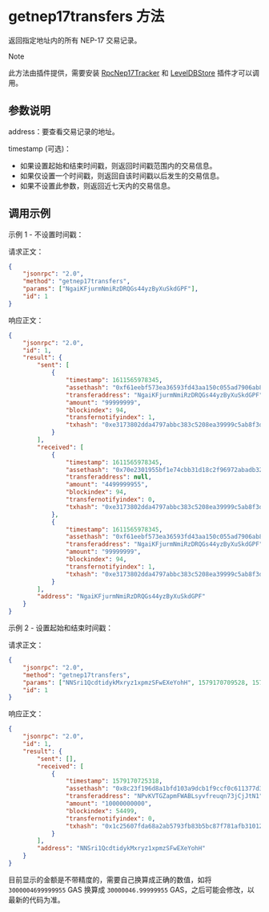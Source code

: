 # getnep17transfers 方法

返回指定地址内的所有 NEP-17 交易记录。

> [!Note]
>
> 此方法由插件提供，需要安装 [RpcNep17Tracker](https://github.com/neo-project/neo-modules/releases) 和 [LevelDBStore](https://github.com/neo-project/neo-modules/releases) 插件才可以调用。

## 参数说明

address：要查看交易记录的地址。

timestamp (可选)：

- 如果设置起始和结束时间戳，则返回时间戳范围内的交易信息。
- 如果仅设置一个时间戳，则返回自该时间戳以后发生的交易信息。
- 如果不设置此参数，则返回近七天内的交易信息。

## 调用示例

示例 1  - 不设置时间戳：

请求正文：

```json
{
    "jsonrpc": "2.0",
    "method": "getnep17transfers",
    "params": ["NgaiKFjurmNmiRzDRQGs44yzByXuSkdGPF"],
    "id": 1
}
```

响应正文：

```json
{
    "jsonrpc": "2.0",
    "id": 1,
    "result": {
        "sent": [
            {
                "timestamp": 1611565978345,
                "assethash": "0xf61eebf573ea36593fd43aa150c055ad7906ab83",
                "transferaddress": "NgaiKFjurmNmiRzDRQGs44yzByXuSkdGPF",
                "amount": "99999999",
                "blockindex": 94,
                "transfernotifyindex": 1,
                "txhash": "0xe3173802dda4797abbc383c5208ea39999c5ab8f3d2fc932ffd215fc3d703918"
            }
        ],
        "received": [
            {
                "timestamp": 1611565978345,
                "assethash": "0x70e2301955bf1e74cbb31d18c2f96972abadb328",
                "transferaddress": null,
                "amount": "4499999955",
                "blockindex": 94,
                "transfernotifyindex": 0,
                "txhash": "0xe3173802dda4797abbc383c5208ea39999c5ab8f3d2fc932ffd215fc3d703918"
            },
            {
                "timestamp": 1611565978345,
                "assethash": "0xf61eebf573ea36593fd43aa150c055ad7906ab83",
                "transferaddress": "NgaiKFjurmNmiRzDRQGs44yzByXuSkdGPF",
                "amount": "99999999",
                "blockindex": 94,
                "transfernotifyindex": 1,
                "txhash": "0xe3173802dda4797abbc383c5208ea39999c5ab8f3d2fc932ffd215fc3d703918"
            }
        ],
        "address": "NgaiKFjurmNmiRzDRQGs44yzByXuSkdGPF"
    }
}
```

示例 2 - 设置起始和结束时间戳：

请求正文：

```json
{
    "jsonrpc": "2.0",
    "method": "getnep17transfers",
    "params": ["NNSri1QcdtidykMxryz1xpmzSFwEXeYohH", 1579170709528, 1579170725319],
    "id": 1
}
```

响应正文：

```json
{
    "jsonrpc": "2.0",
    "id": 1,
    "result": {
        "sent": [],
        "received": [
            {
                "timestamp": 1579170725318,
                "assethash": "0x8c23f196d8a1bfd103a9dcb1f9ccf0c611377d3b",
                "transferaddress": "NPvKVTGZapmFWABLsyvfreuqn73jCjJtN1",
                "amount": "10000000000",
                "blockindex": 54499,
                "transfernotifyindex": 0,
                "txhash": "0x1c25607fda68a2ab5793fb83b5bc87f781afb310127b440620b4ad176d77fa3d"
            }
        ],
        "address": "NNSri1QcdtidykMxryz1xpmzSFwEXeYohH"
    }
}
```

目前显示的金额是不带精度的，需要自己换算成正确的数值，如将 `3000004699999955` GAS 换算成 `30000046.99999955` GAS，之后可能会修改，以最新的代码为准。
